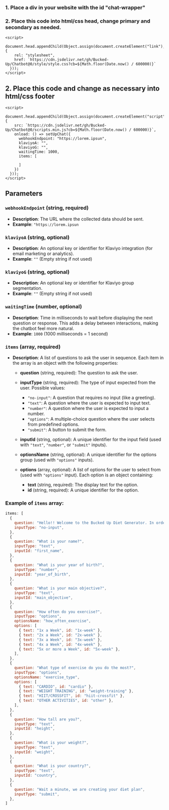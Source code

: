 ### 1. Place a div in your website with the id "chat-wrapper"

### 2. Place this code into html/css head, change primary and secondary as needed.

```
<script>
  document.head.appendChild(Object.assign(document.createElement("link"), {
    rel: "stylesheet",
    href: `https://cdn.jsdelivr.net/gh/Bucked-Up/Chatbot@0/style/style.css?cb=${Math.floor(Date.now() / 600000)}`
  }));
</script>
```

## 2. Place this code and change as necessary into html/css footer

```
<script>
  document.head.appendChild(Object.assign(document.createElement("script"), {
    src: `https://cdn.jsdelivr.net/gh/Bucked-Up/Chatbot@0/scripts.min.js?cb=${Math.floor(Date.now() / 600000)}`,
    onload: () => setUpChat({
      webhookEndpoint: "https://lorem.ipsun",
      klaviyoA: "",
      klaviyoG: "",
      waitingTime: 1000,
      items: [
        
      ]
    })
  }));
</script>
```

## Parameters

### `webhookEndpoint` (string, required)
- **Description**: The URL where the collected data should be sent.
- **Example**: `"https://lorem.ipsun`

### `klaviyoA` (string, optional)
- **Description**: An optional key or identifier for Klaviyo integration (for email marketing or analytics).
- **Example**: `""` (Empty string if not used)

### `klaviyoG` (string, optional)
- **Description**: An optional key or identifier for Klaviyo group segmentation.
- **Example**: `""` (Empty string if not used)

### `waitingTime` (number, optional)
- **Description**: Time in milliseconds to wait before displaying the next question or response. This adds a delay between interactions, making the chatbot feel more natural.
- **Example**: `1000` (1000 milliseconds = 1 second)

### `items` (array, required)
- **Description**: A list of questions to ask the user in sequence. Each item in the array is an object with the following properties:
  - **question** (string, required): The question to ask the user.
  - **inputType** (string, required): The type of input expected from the user. Possible values:
    - `"no-input"`: A question that requires no input (like a greeting).
    - `"text"`: A question where the user is expected to input text.
    - `"number"`: A question where the user is expected to input a number.
    - `"options"`: A multiple-choice question where the user selects from predefined options.
    - `"submit"`: A button to submit the form.

  - **inputId** (string, optional): A unique identifier for the input field (used with `"text"`, `"number"`, or `"submit"` inputs).
  - **optionsName** (string, optional): A unique identifier for the options group (used with `"options"` inputs).
  - **options** (array, optional): A list of options for the user to select from (used with `"options"` input). Each option is an object containing:
    - **text** (string, required): The display text for the option.
    - **id** (string, required): A unique identifier for the option.

### Example of `items` array:

```javascript
items: [
  {
    question: "Hello!! Welcome to the Bucked Up Diet Generator. In order to receive a comprehensive diet plan please answer the following questions:",
    inputType: "no-input",
  },
  {
    question: "What is your name?",
    inputType: "text",
    inputId: "first_name",
  },
  {
    question: "What is your year of birth?",
    inputType: "number",
    inputId: "year_of_birth",
  },
  {
    question: "What is your main objective?",
    inputType: "text",
    inputId: "main_objective",
  },
  {
    question: "How often do you exercise?",
    inputType: "options",
    optionsName: "how_often_exercise",
    options: [
      { text: "1x a Week", id: "1x-week" },
      { text: "2x a Week", id: "2x-week" },
      { text: "3x a Week", id: "3x-week" },
      { text: "4x a Week", id: "4x-week" },
      { text: "5x or more a Week", id: "5x-week" },
    ],
  },
  {
    question: "What type of exercise do you do the most?",
    inputType: "options",
    optionsName: "exercise_type",
    options: [
      { text: "CARDIO", id: "cardio" },
      { text: "WEIGHT TRAINING", id: "weight-training" },
      { text: "HIIT/CROSSFIT", id: "hiit-crossfit" },
      { text: "OTHER ACTIVITIES", id: "other" },
    ],
  },
  {
    question: "How tall are you?",
    inputType: "text",
    inputId: "height",
  },
  {
    question: "What is your weight?",
    inputType: "text",
    inputId: "weight",
  },
  {
    question: "What is your country?",
    inputType: "text",
    inputId: "country",
  },
  {
    question: "Wait a minute, we are creating your diet plan",
    inputType: "submit",
  },
]
